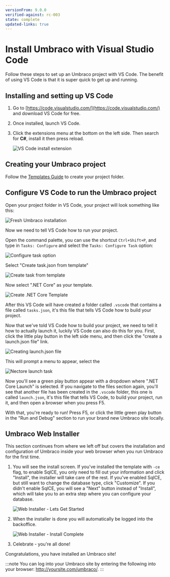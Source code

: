 ```yaml
---
versionFrom: 9.0.0
verified-against: rc-003
state: complete
updated-links: true
---
```


# Install Umbraco with Visual Studio Code

Follow these steps to set up an Umbraco project with VS Code. The benefit of using VS Code is that it is super quick to get up and running.

## Installing and setting up VS Code

1. Go to [https://code.visualstudio.com/](https://code.visualstudio.com/) and download VS Code for free.

2. Once installed, launch VS Code.

3. Click the extensions menu at the bottom on the left side. Then search for **C#**, install it then press reload.

    ![VS Code install extension](images/VsCode/VsCodeExtension.png)

## Creating your Umbraco project

Follow the [Templates Guide](install-umbraco-with-templates.md) to create your project folder.

## Configure VS Code to run the Umbraco project

Open your project folder in VS Code, your project will look something like this:

![Fresh Umbraco installation](images/VsCode/netcoreStructure.png)

Now we need to tell VS Code how to run your project.

Open the command palette, you can use the shortcut `Ctrl+Shift+P`, and type in `Tasks: Configure` and select the `Tasks: Configure Task` option:

![Configure task option](images/VsCode/ConfigureTask.png)

Select "Create task.json from template"

![Create task from template](images/VsCode/TaskJsonFromTemplate.png)

Now select ".NET Core" as your template. 

![Create .NET Core Template](images/VsCode/NetcoreTemplate.png)

After this VS Code will have created a folder called `.vscode` that contains a file called `tasks.json`, it's this file that tells VS Code how to build your project.

Now that we've told VS Code how to build your project, we need to tell it how to actually launch it, luckily VS Code can also do this for you. First, click the little play button in the left side menu, and then click the "create a launch.json file" link.

![Creating launch.json file](images/VsCode/creatingLaunchFile.png)

This will prompt a menu to appear, select the 

![Nectore launch task](images/VSCode/NetcoreTask.png)

Now you'll see a green play button appear with a dropdown where ".NET Core Launch" is selected. If you navigate to the files section again, you'll see that another file has been created in the `.vscode` folder, this one is called `launch.json`, it's this file that tells VS Code, to build your project, run it, and then open a browser when you press F5.

With that, you're ready to run! Press F5, or click the little green play button in the "Run and Debug" section to run your brand new Umbraco site locally.

## Umbraco Web Installer

This section continues from where we left off but covers the installation and configuration of Umbraco inside your web browser when you run Umbraco for the first time.

1. You will see the install screen. If you've installed the template with `-ce` flag, to enable SqlCE, you only need to fill out your information and click "Install", the installer will take care of the rest. If you've enabled SqlCE, but still want to change the database type, click "Customize". If you didn't enable SqlCE, you will see a "Next" button instead of "Install", which will take you to an extra step where you can configure your database.

    ![Web Installer - Lets Get Started](images/VsCode/installer-v9.png)

2. When the installer is done you will automatically be logged into the backoffice.

    ![Web Installer - Install Complete](images/VsCode/dashboard-v8.png)

3. Celebrate - you're all done!

Congratulations, you have installed an Umbraco site!

:::note
You can log into your Umbraco site by entering the following into your browser: http://yoursite.com/umbraco/.
:::
